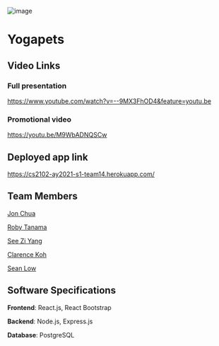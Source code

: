 ![image](https://user-images.githubusercontent.com/42912708/99149036-831c9280-26c6-11eb-88fa-9509c249a022.png)

# Yogapets 

## Video Links

### Full presentation
https://www.youtube.com/watch?v=--9MX3FhOD4&feature=youtu.be

### Promotional video
https://youtu.be/M9WbADNQSCw

## Deployed app link
https://cs2102-ay2021-s1-team14.herokuapp.com/

## Team Members 

[Jon Chua](https://www.github.com/jon-chua)

[Roby Tanama](https://www.github.com/tanamaroby)

[See Zi Yang](https://www.github.com/seeziyang)

[Clarence Koh](https://www.github.com/fatclarence)

[Sean Low](https://www.github.com/seanlowjk)

## Software Specifications 

**Frontend**: React.js, React Bootstrap

**Backend**: Node.js, Express.js 

**Database**: PostgreSQL 
